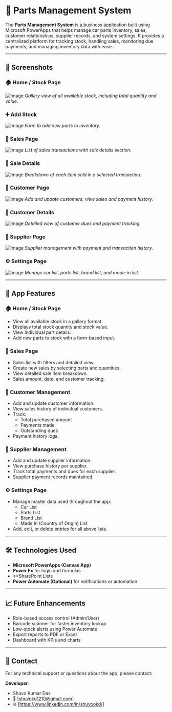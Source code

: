 # 🚗 Parts Management System 

The **Parts Management System** is a business application built using Microsoft PowerApps that helps manage car parts inventory, sales, customer relationships, supplier records, and system settings. It provides a centralized platform for tracking stock, handling sales, monitoring due payments, and managing inventory data with ease.

---

## 📸 Screenshots

### 🏠 Home / Stock Page
![Image](https://github.com/user-attachments/assets/e9e83240-d6e3-4f6f-aed7-7875c4c10989)
*Gallery view of all available stock, including total quantity and value.*

### ➕ Add Stock
![Image](https://github.com/user-attachments/assets/d457e1a9-7fc6-4a72-ad70-72b951bccda9)
*Form to add new parts to inventory.*

### 💸 Sales Page
![Image](https://github.com/user-attachments/assets/3eac70cf-775d-4d92-b8a0-fd4170d759a6)
*List of sales transactions with sale details section.*

### 🧾 Sale Details
![Image](https://github.com/user-attachments/assets/dcb3867c-b20f-4193-9405-7b2db9d5df52)
*Breakdown of each item sold in a selected transaction.*

### 👥 Customer Page
![Image](https://github.com/user-attachments/assets/3fd9bb32-601a-47f0-aabb-1547f05dfcc4)
*Add and update customers, view sales and payment history.*

### 🧾 Customer Details
![Image](https://github.com/user-attachments/assets/87c53cb7-6e11-4195-ac35-46e2c9f50419)
*Detailed view of customer dues and payment tracking.*

### 🏢 Supplier Page
![Image](https://github.com/user-attachments/assets/56a13438-077c-4172-8acd-a9f8537f2c58)
*Supplier management with payment and transaction history.*

### ⚙️ Settings Page
![Image](https://github.com/user-attachments/assets/eedf5e78-59ff-4418-8738-7c01a5f224d5)
*Manage car list, parts list, brand list, and made-in list.*

---

## 📱 App Features

### 🏠 Home / Stock Page
- View all available stock in a gallery format.
- Displays total stock quantity and stock value.
- View individual part details.
- Add new parts to stock with a form-based input.

### 💸 Sales Page
- Sales list with filters and detailed view.
- Create new sales by selecting parts and quantities.
- View detailed sale item breakdown.
- Sales amount, date, and customer tracking.

### 👥 Customer Management
- Add and update customer information.
- View sales history of individual customers.
- Track:
  - Total purchased amount
  - Payments made
  - Outstanding dues
- Payment history logs.

### 🏢 Supplier Management
- Add and update supplier information.
- View purchase history per supplier.
- Track total payments and dues for each supplier.
- Supplier payment records maintained.

### ⚙️ Settings Page
- Manage master data used throughout the app:
  - Car List
  - Parts List
  - Brand List
  - Made In (Country of Origin) List
- Add, edit, or delete entries for all above lists.

---

## 🛠️ Technologies Used

- **Microsoft PowerApps (Canvas App)**
- **Power Fx** for logic and formulas
- **SharePoint Lists 
- **Power Automate (Optional)** for notifications or automation

---

## 📈 Future Enhancements

- Role-based access control (Admin/User)
- Barcode scanner for faster inventory lookup
- Low-stock alerts using Power Automate
- Export reports to PDF or Excel
- Dashboard with KPIs and charts

---
## 📧 Contact

For any technical support or questions about the app, please contact:

**Developer**:
-  Shuvo Kumar Das
- 📧 [shuvokd1210@gmail.com]
- 🌐 [https://www.linkedin.com/in/shuvookd/]




